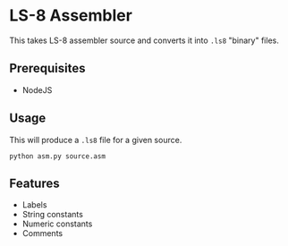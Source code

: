 # LS-8 Assembler

This takes LS-8 assembler source and converts it into `.ls8` "binary"
files.

## Prerequisites

-   NodeJS

## Usage

This will produce a `.ls8` file for a given source.

```shell
python asm.py source.asm
```

## Features

-   Labels
-   String constants
-   Numeric constants
-   Comments
